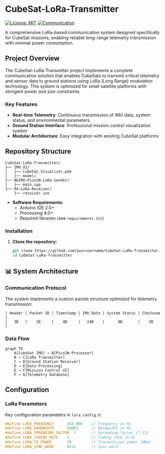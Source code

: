 # CubeSat-LoRa-Transmitter

[![License: MIT](https://img.shields.io/badge/License-MIT-yellow.svg)](https://opensource.org/licenses/MIT)
[![Communication](https://img.shields.io/badge/Communication-LoRa-green.svg)](https://lora-alliance.org/)

A comprehensive LoRa-based communication system designed specifically for CubeSat missions, enabling reliable long-range telemetry transmission with minimal power consumption.

##  Project Overview

The CubeSat-LoRa-Transmitter project implements a complete communication solution that enables CubeSats to transmit critical telemetry and sensor data to ground stations using LoRa (Long Range) modulation technology. This system is optimized for small satellite platforms with stringent power and size constraints.

###  Key Features

- **Real-time Telemetry**: Continuous transmission of IMU data, system status, and environmental parameters
- **Ground Station Interface**: Professional mission control visualization system
- **Modular Architecture**: Easy integration with existing CubeSat platforms

##  Repository Structure

```
CubeSat-LoRa-Transmitter/
├── IMU_UI/                          
│   ├── CubeSat_Visualizer.pde      
│   ├── model/                      
├── NGIMU-Pico2W-LoRa-Sender/       
│   ├── main.cpp                    
├── R4-LoRa-Receiver/              
    ├── receiver.ino                

```
- **Software Requirements:**
  - Arduino IDE 2.0+
  - Processing 4.0+
  - Required libraries (see `requirements.txt`)

### Installation

1. **Clone the repository:**
   ```bash
   git clone https://github.com/yourusername/CubeSat-LoRa-Transmitter.git
   cd CubeSat-LoRa-Transmitter
   ```

## 📊 System Architecture

### Communication Protocol

The system implements a custom packet structure optimized for telemetry transmission:

```
| Header | Packet ID | Timestamp | IMU Data | System Status | Checksum |
|   2B   |    1B     |    4B     |   24B    |      8B       |    2B    |
```

### Data Flow

```
graph TD
    A[CubeSat IMU] → B[Pico2W Processor]
    B → C[LoRa Transmitter]
    C → D[Ground Station Receiver]
    D → E[Data Processing]
    E → F[Mission Control UI]
    F → G[Telemetry Database]
```

## Configuration

### LoRa Parameters

Key configuration parameters in `lora_config.h`:

```cpp
#define LORA_FREQUENCY      433.0E6    // Frequency in Hz
#define LORA_BANDWIDTH      500E3      // Bandwidth in Hz
#define LORA_SPREADING_FACTOR  7       // Spreading factor (7-12)
#define LORA_CODING_RATE    5          // Coding rate (5-8)
#define LORA_TX_POWER       20         // Transmission power (dBm)
#define LORA_SYNC_WORD      0x12       // Sync word
```


